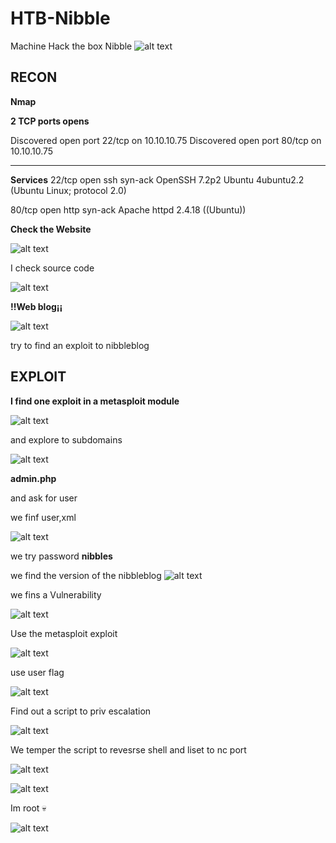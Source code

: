 # HTB-Nibble
Machine Hack the box Nibble
![alt text](image.png)

## RECON

**Nmap**

**2 TCP ports opens**

Discovered open port 22/tcp on 10.10.10.75
Discovered open port 80/tcp on 10.10.10.75
***************
**Services**
22/tcp open  ssh     syn-ack OpenSSH 7.2p2 Ubuntu 4ubuntu2.2 (Ubuntu Linux; protocol 2.0)

80/tcp open  http    syn-ack Apache httpd 2.4.18 ((Ubuntu))


**Check the Website** 

![alt text](image-1.png)


I check source code


![alt text](image-3.png)

 **!!Web blog¡¡** 

 ![alt text](image-4.png)

try to find an exploit to nibbleblog

## EXPLOIT

**I find one exploit in a metasploit module**

![alt text](image-6.png)




and explore to subdomains

![alt text](image-7.png)

**admin.php**

and ask for user 

we finf user,xml 

![alt text](image-8.png)


we try password **nibbles**

we find the version of the nibbleblog
![alt text](image-9.png)

we fins  a Vulnerability 

![alt text](image-10.png)

Use the metasploit exploit 

![alt text](image-11.png)

use user flag 

![alt text](image-12.png)

Find out a script to priv escalation 

![alt text](image-13.png)

We temper the script to revesrse shell and liset to nc port 


![alt text](image-14.png)


![alt text](image-15.png)

Im root 💀

![alt text](image-16.png)